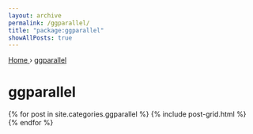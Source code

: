 ```yaml
---
layout: archive
permalink: /ggparallel/
title: "package:ggparallel"
showAllPosts: true
---
```


<div class="wrap">

   <nav class="breadcrumbs">
      <span itemscope="" itemtype="http://data-vocabulary.org/Breadcrumb">
         <a href="{{ site.baseurl }}" itemprop="url">
            <span itemprop="title">Home</span>
         </a>
          ›
         <a href="{{ site.baseurl }}/ggparallel" itemprop="url">
            <span itemprop="title">ggparallel</span>
         </a>
      </span>
   </nav>

   <div class="page-title">
     <h1>ggparallel</h1>
   </div>

   <div class="archive-wrap">
      <div class="page-content">
         <div class="tiles">
         {% for post in site.categories.ggparallel %}
            {% include post-grid.html %}
         {% endfor %}
         </div><!-- /.tiles -->
      </div><!-- /.page-content -->
   </div><!-- /.archive-wrap -->
</div><!-- /.wrap -->
